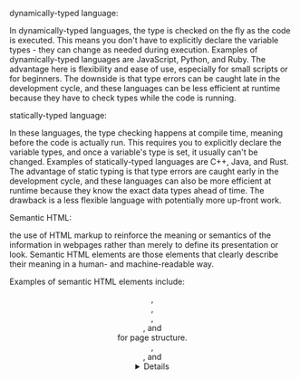 dynamically-typed language:

In dynamically-typed languages, the type is checked on the fly as the code is executed. This means you don't have to explicitly declare the variable types - they can change as needed during execution. Examples of dynamically-typed languages are JavaScript, Python, and Ruby. The advantage here is flexibility and ease of use, especially for small scripts or for beginners. The downside is that type errors can be caught late in the development cycle, and these languages can be less efficient at runtime because they have to check types while the code is running.

statically-typed language:

In these languages, the type checking happens at compile time, meaning before the code is actually run. This requires you to explicitly declare the variable types, and once a variable's type is set, it usually can't be changed. Examples of statically-typed languages are C++, Java, and Rust. The advantage of static typing is that type errors are caught early in the development cycle, and these languages can also be more efficient at runtime because they know the exact data types ahead of time. The drawback is a less flexible language with potentially more up-front work.

Semantic HTML:

the use of HTML markup to reinforce the meaning or semantics of the information in webpages rather than merely to define its presentation or look. Semantic HTML elements are those elements that clearly describe their meaning in a human- and machine-readable way.

Examples of semantic HTML elements include:

<header>, <footer>, <nav>, <main>, and <section> for page structure.
<article>, <aside>, and <details> for content.
<figure>, <figcaption> for images.
<time>, <mark>, and <summary> for inline text enhancements.

Function vs Method:

A method is essentially a function, but it's associated with an object or a class. It's defined within a class and is typically used to perform operations that are relevant to that class. Methods are invoked on specific instances of an object and they can access data contained within that instance.

Function Declaration vs Function Expression:

The main difference, beyond syntax, is that function expresssion are not hoisted and function declarations are. You can't use function expressions before you create them.

Frontend Development:

The process of creating the user interface (UI) of a website or web application. This includes the layout, design, and functionality of the elements that users see and interact with, such as text, images, buttons, and forms. Frontend developers use programming languages such as HTML, CSS, and JavaScript to create the UI.

Backend Development:

The process of creating the server-side logic of a website or web application. This includes the code that handles data storage, retrieval, and processing. Backend developers use programming languages such as Python, Java, and PHP to create the backend logic.

Key differences between frontend and backend development:

Focus: Frontend development focuses on the user interface, design, and client-side interactions, while backend development focuses on the server-side logic and infrastructure.
Technologies: Frontend development primarily involves HTML, CSS, and JavaScript, while backend development involves a broader range of programming languages and frameworks.
User Interaction: Frontend development handles user interactions and provides a visual interface, while backend development handles data processing, storage, and communication between the frontend and the server.
Execution Environment: Frontend code runs in the user's web browser, while backend code runs on the server.

Block Scoping:

The concept of variables being scoped to the nearest enclosing block "{}", rather than being scoped to the entired function(like with "var")

The DOM:

a cross-platform and language-independent interface that treats an HTML or XML document as a tree structure wherein each node is an object representing a part of the document. It enables programs and scripts to interacct with and manipulate web page content dynamically, allowing for dynamic updates, interactivity, and event handling.
